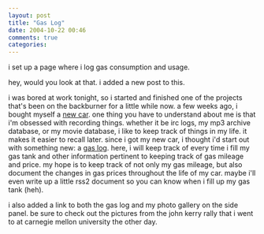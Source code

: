 ```yaml
---
layout: post
title: "Gas Log"
date: 2004-10-22 00:46
comments: true
categories: 
---
```

i set up a page where i log gas consumption and usage.

<!-- more -->

hey, would you look at that.  i added a new post to this.

i was bored at work tonight, so i started and finished one of the projects that's been on the backburner for a little while now.  a few weeks ago, i bought myself a [new car](http://genetik.caffeine.nu/gallery/new_car/).  one thing you have to understand about me is that i'm obsessed with recording things.  whether it be irc logs, my mp3 archive database, or my movie database, i like to keep track of things in my life.  it makes it easier to recall later.  since i got my new car, i thought i'd start out with something new: a [gas log](http://genetik.caffeine.nu/gaslog/).  here, i will keep track of every time i fill my gas tank and other information pertinent to keeping track of gas mileage and price.  my hope is to keep track of not only my gas mileage, but also document the changes in gas prices throughout the life of my car.  maybe i'll even write up a little rss2 document so you can know when i fill up my gas tank (heh).

i also added a link to both the gas log and my photo gallery on the side panel.  be sure to check out the pictures from the john kerry rally that i went to at carnegie mellon university the other day.
